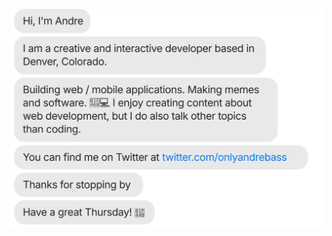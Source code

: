 [![](https://raw.githubusercontent.com/theandrebass/theandrebass/main/chat.svg?token=AAABPWFQB3UQVH67GAPKNRLAXLBQG)](https://twitter.com/onlyandrebass)
